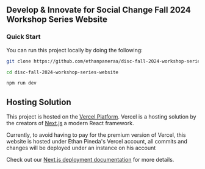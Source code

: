 ## Develop & Innovate for Social Change Fall 2024 Workshop Series Website

### Quick Start

You can run this project locally by doing the following:

```bash
git clone https://github.com/ethanpaneraa/disc-fall-2024-workshop-series-website.git
```

```bash
cd disc-fall-2024-workshop-series-website
```

```bash
npm run dev
```

## Hosting Solution

This project is hosted on the [Vercel Platform](https://vercel.com/ethanpaneraas-projects). Vercel is a hosting solution by the creators of [Next.js](https://nextjs.org/) a modern React framework.

Currently, to avoid having to pay for the premium version of Vercel, this website is hosted under Ethan Pineda's Vercel account, all commits and changes will be deployed under an instance on his account

Check out our [Next.js deployment documentation](https://nextjs.org/docs/deployment) for more details.
